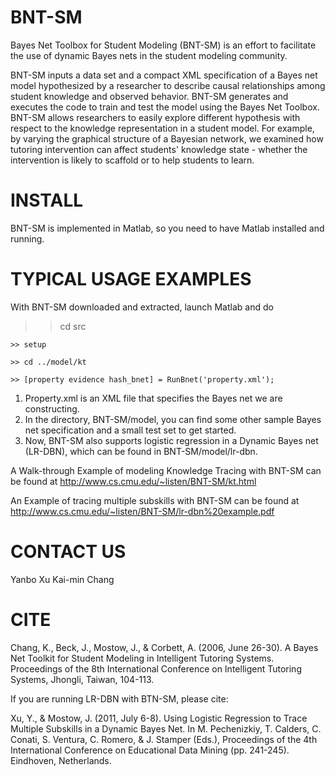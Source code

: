 BNT-SM
======

Bayes Net Toolbox for Student Modeling (BNT-SM) is an effort to facilitate the use of dynamic Bayes nets in the student modeling community.

BNT-SM inputs a data set and a compact XML specification of a Bayes net model hypothesized by a researcher to describe causal relationships among student knowledge and observed behavior. BNT-SM generates and executes the code to train and test the model using the Bayes Net Toolbox. BNT-SM allows researchers to easily explore different hypothesis with respect to the knowledge representation in a student model. For example, by varying the graphical structure of a Bayesian network, we examined how tutoring intervention can affect students' knowledge state - whether the intervention is likely to scaffold or to help students to learn.

INSTALL
======

BNT-SM is implemented in Matlab, so you need to have Matlab installed and running.

TYPICAL USAGE EXAMPLES
======

With BNT-SM downloaded and extracted, launch Matlab and do

  >> cd src
	
	>> setup

	>> cd ../model/kt

	>> [property evidence hash_bnet] = RunBnet('property.xml');
	
1. Property.xml is an XML file that specifies the Bayes net we are constructing.
2. In the directory, BNT-SM/model, you can find some other sample Bayes net specification and a small test set to get started.
3. Now, BNT-SM also supports logistic regression in a Dynamic Bayes net (LR-DBN), which can be found in BNT-SM/model/lr-dbn.

A Walk-through Example of modeling Knowledge Tracing with BNT-SM can be found at http://www.cs.cmu.edu/~listen/BNT-SM/kt.html

An Example of tracing multiple subskills with BNT-SM can be found at http://www.cs.cmu.edu/~listen/BNT-SM/lr-dbn%20example.pdf

CONTACT US
======
Yanbo Xu <yanbox at cs dot cmu dot edu>
Kai-min Chang <kaimin dot chang at gmail dot com>

CITE
======
Chang, K., Beck, J., Mostow, J., & Corbett, A. (2006, June 26-30). A Bayes Net Toolkit for Student Modeling in Intelligent Tutoring Systems. Proceedings of the 8th International Conference on Intelligent Tutoring Systems, Jhongli, Taiwan, 104-113.

If you are running LR-DBN with BTN-SM, please cite:

Xu, Y., & Mostow, J. (2011, July 6-8). Using Logistic Regression to Trace Multiple Subskills in a Dynamic Bayes Net. In M. Pechenizkiy, T. Calders, C. Conati, S. Ventura, C. Romero, & J. Stamper (Eds.), Proceedings of the 4th International Conference on Educational Data Mining (pp. 241-245). Eindhoven, Netherlands.

